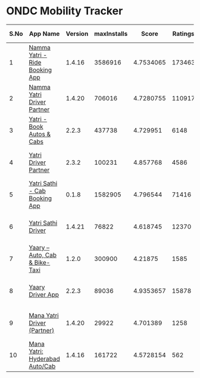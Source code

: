 # ONDC Mobility Tracker

| S.No | App Name | Version | maxInstalls | Score | Ratings | 1 Star | 5 Star | Google Play Info |
|------|----------|---------|-------------|-------|---------|--------|--------|------------------|
| 1 | [Namma Yatri - Ride Booking App](https://play.google.com/store/apps/details?id=in.juspay.nammayatri) | 1.4.16 | 3586916 | 4.7534065 | 173463 | 4825 | 149478 | [Reviews (9035)](https://flatgithub.com/DigitalIndiaArchiver/NammaYatriStats?filename=raw-data%2Freviews%2FReviews_in.juspay.nammayatri.json) - [Permissions (19)](https://flatgithub.com/DigitalIndiaArchiver/NammaYatriStats?filename=raw-data%2Freviews%2FPermissions_in.juspay.nammayatri.json) |
| 2 | [Namma Yatri Driver Partner](https://play.google.com/store/apps/details?id=in.juspay.nammayatripartner) | 1.4.20 | 706016 | 4.7280755 | 110917 | 4123 | 98476 | [Reviews (3401)](https://flatgithub.com/DigitalIndiaArchiver/NammaYatriStats?filename=raw-data%2Freviews%2FReviews_in.juspay.nammayatripartner.json) - [Permissions (24)](https://flatgithub.com/DigitalIndiaArchiver/NammaYatriStats?filename=raw-data%2Freviews%2FPermissions_in.juspay.nammayatripartner.json) |
| 3 | [Yatri - Book Autos & Cabs](https://play.google.com/store/apps/details?id=net.openkochi.yatri) | 2.2.3 | 437738 | 4.729951 | 6148 | 210 | 5291 | [Reviews (466)](https://flatgithub.com/DigitalIndiaArchiver/NammaYatriStats?filename=raw-data%2Freviews%2FReviews_net.openkochi.yatri.json) - [Permissions (19)](https://flatgithub.com/DigitalIndiaArchiver/NammaYatriStats?filename=raw-data%2Freviews%2FPermissions_net.openkochi.yatri.json) |
| 4 | [Yatri Driver Partner](https://play.google.com/store/apps/details?id=net.openkochi.yatripartner) | 2.3.2 | 100231 | 4.857768 | 4586 | 50 | 4284 | [Reviews (273)](https://flatgithub.com/DigitalIndiaArchiver/NammaYatriStats?filename=raw-data%2Freviews%2FReviews_net.openkochi.yatripartner.json) - [Permissions (24)](https://flatgithub.com/DigitalIndiaArchiver/NammaYatriStats?filename=raw-data%2Freviews%2FPermissions_net.openkochi.yatripartner.json) |
| 5 | [Yatri Sathi - Cab Booking App](https://play.google.com/store/apps/details?id=in.juspay.jatrisaathi) | 0.1.8 | 1582905 | 4.796544 | 71416 | 1124 | 62418 | [Reviews (4741)](https://flatgithub.com/DigitalIndiaArchiver/NammaYatriStats?filename=raw-data%2Freviews%2FReviews_in.juspay.jatrisaathi.json) - [Permissions (19)](https://flatgithub.com/DigitalIndiaArchiver/NammaYatriStats?filename=raw-data%2Freviews%2FPermissions_in.juspay.jatrisaathi.json) |
| 6 | [Yatri Sathi Driver](https://play.google.com/store/apps/details?id=in.juspay.jatrisaathidriver) | 1.4.21 | 76822 | 4.618745 | 12370 | 697 | 10414 | [Reviews (440)](https://flatgithub.com/DigitalIndiaArchiver/NammaYatriStats?filename=raw-data%2Freviews%2FReviews_in.juspay.jatrisaathidriver.json) - [Permissions (24)](https://flatgithub.com/DigitalIndiaArchiver/NammaYatriStats?filename=raw-data%2Freviews%2FPermissions_in.juspay.jatrisaathidriver.json) |
| 7 | [Yaary – Auto, Cab & Bike-Taxi](https://play.google.com/store/apps/details?id=com.yaary.consumer.android) | 1.2.0 | 300900 | 4.21875 | 1585 | 217 | 1138 | [Reviews (956)](https://flatgithub.com/DigitalIndiaArchiver/NammaYatriStats?filename=raw-data%2Freviews%2FReviews_com.yaary.consumer.android.json) - [Permissions (11)](https://flatgithub.com/DigitalIndiaArchiver/NammaYatriStats?filename=raw-data%2Freviews%2FPermissions_com.yaary.consumer.android.json) |
| 8 | [Yaary Driver App](https://play.google.com/store/apps/details?id=com.yaary.partner) | 2.2.3 | 89036 | 4.9353657 | 15878 | 164 | 15519 | [Reviews (1546)](https://flatgithub.com/DigitalIndiaArchiver/NammaYatriStats?filename=raw-data%2Freviews%2FReviews_com.yaary.partner.json) - [Permissions (10)](https://flatgithub.com/DigitalIndiaArchiver/NammaYatriStats?filename=raw-data%2Freviews%2FPermissions_com.yaary.partner.json) |
| 9 | [Mana Yatri Driver (Partner)](https://play.google.com/store/apps/details?id=in.mobility.manayatripartner) | 1.4.20 | 29922 | 4.701389 | 1258 | 43 | 1082 | [Reviews (72)](https://flatgithub.com/DigitalIndiaArchiver/NammaYatriStats?filename=raw-data%2Freviews%2FReviews_in.mobility.manayatripartner.json) - [Permissions (24)](https://flatgithub.com/DigitalIndiaArchiver/NammaYatriStats?filename=raw-data%2Freviews%2FPermissions_in.mobility.manayatripartner.json) |
| 10 | [Mana Yatri: Hyderabad Auto/Cab](https://play.google.com/store/apps/details?id=in.mobility.manayatri) | 1.4.16 | 161722 | 4.5728154 | 562 | 43 | 463 | [Reviews (85)](https://flatgithub.com/DigitalIndiaArchiver/NammaYatriStats?filename=raw-data%2Freviews%2FReviews_in.mobility.manayatri.json) - [Permissions (19)](https://flatgithub.com/DigitalIndiaArchiver/NammaYatriStats?filename=raw-data%2Freviews%2FPermissions_in.mobility.manayatri.json) |
